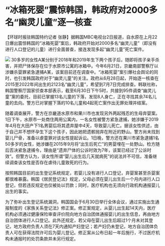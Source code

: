

# “冰箱死婴”震惊韩国，韩政府对2000多名“幽灵儿童”逐一核查

【环球时报驻韩国特约记者
张静】据韩国MBC电视台2日报道，自水原在上月22日爆出震惊韩国的“冰箱死婴”案后，韩政府开始对2000多名“幽灵儿童”（即没有进行人口登记的儿童）进行全面普查，接连发现多起“幽灵儿童”死亡案件。

![](https://inews.gtimg.com/om_bt/OI8nCKttR5AlpRnS10zsmymnrarxyqQCl8WYv_D5E1OFYAA/1000)
30多岁的女性A某分别于2018年和2019年生下两个孩子后，随即将孩子亲手杀害，并把尸体保存在位于水原市公寓的冰箱中。今年6月21日，京畿南部警察厅以涉嫌杀婴罪紧急逮捕A某，该案目前还在调查中。“冰箱死婴”案引爆社会舆论的同时，也引发韩国政府对于“幽灵儿童”的关注。政府从6月28日起，开始逐一核查在2015至2022年间出生的2123名“幽灵儿童”，希望到7月7日完成排查。韩联社称，韩国警察厅国家侦查本部表示，截至6月30日下午5时，共接到95件调查“幽灵儿童”案的委托，目前已掌握13名儿童的下落，发现8人身亡，正在寻找其余74名儿童的去向。警方已对掌握下落的10名儿童和4起死亡案作出无罪处理并结案。

随着调查展开，警方在京畿道水原市和果川市也发现另外两起残忍的生母弃婴案。1日下午，水原市一处商住两用公寓内，一名女性被警方紧急逮捕，她涉嫌于2019年4月在大田产下1名男婴后将其遗弃屋中4天，导致婴儿死亡。据该女性供述，由于自己并不想怀孕生下这个孩子，因此她把遗骸抛弃在附近的野山。警方尚未找到婴儿尸骨，准备以虐童罪对该女性提起诉讼。1日晚，警方还在果川市紧急逮捕1名50多岁的女性，她涉嫌在2015年9月将“出生后死亡”的男婴埋在一处野山。检方随后否决紧急逮捕令，理由是“遗弃尸体的公诉时效为7年，该案已经过了公诉时效”。但警方认为，该女性所谓“婴儿出生后几天就病死”的说法并不可信，准备继续调查该女性是否存在虐待儿童致死的行为。

按照韩国目前的出生登记系统规定，若婴儿没有进行人口登记，弃婴案甚至杀婴案都很难暴露。韩国《居民登记法》规定，父母必须在婴儿出生后一个月内进行人口登记，但若违反规定也仅被处以罚款；同时，医疗机构也无须向行政机构通报婴儿出生的事实。

为了弥补出生登记系统漏洞，韩国国会于6月30日举行全体会议，通过实施出生通报制度的《家族关系登记法》修正案。修正案规定，从婴儿出生起14天内，医疗机构必须通过健康保险审查评价院向地方自治团体通报婴儿的出生信息，再由地方自治团体进行人口登记。此外还规定，若父母在婴儿出生后超过1个月未对其登记，地方政府负责人须在7天内通知产妇登记；若产妇仍未登记，地方自治团体负责人可在获得法院许可后为婴儿登记。修正案从公布日起一年后施行，不过医疗机构未通报时的处罚条款并未另行规定。

